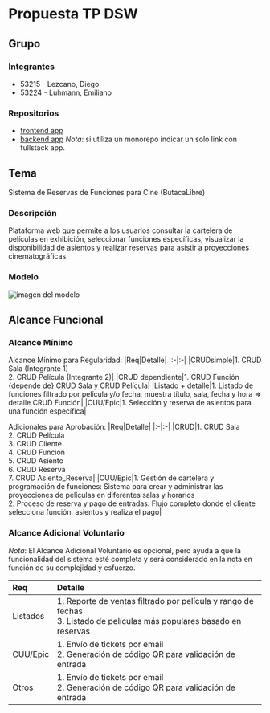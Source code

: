 # Propuesta TP DSW

## Grupo
### Integrantes
* 53215 - Lezcano, Diego
* 53224 - Luhmann, Emiliano

### Repositorios
* [frontend app](http://hyperlinkToGihubOrGitlab)
* [backend app](http://hyperlinkToGihubOrGitlab)
*Nota*: si utiliza un monorepo indicar un solo link con fullstack app.

## Tema
Sistema de Reservas de Funciones para Cine (ButacaLibre)
### Descripción
Plataforma web que permite a los usuarios consultar la cartelera de películas en exhibición, seleccionar funciones específicas, visualizar la disponibilidad de asientos y realizar reservas para asistir a proyecciones cinematográficas.

### Modelo
![imagen del modelo]()


## Alcance Funcional 

### Alcance Mínimo

Alcance Mínimo para Regularidad:
|Req|Detalle|
|:-|:-|
|CRUDsimple|1. CRUD Sala (Integrante 1)<br>2. CRUD Película (Integrante 2)|
|CRUD dependiente|1. CRUD Función {depende de} CRUD Sala y CRUD Película|
|Listado + detalle|1. Listado de funciones filtrado por película y/o fecha, muestra título, sala, fecha y hora => detalle CRUD Función|
|CUU/Epic|1. Selección y reserva de asientos para una función específica|

Adicionales para Aprobación:
|Req|Detalle|
|:-|:-|
|CRUD|1. CRUD Sala<br>2. CRUD Película<br>3. CRUD Cliente<br>4. CRUD Función<br>5. CRUD Asiento<br>6. CRUD Reserva<br>7. CRUD Asiento_Reserva|
|CUU/Epic|1. Gestión de cartelera y programación de funciones: Sistema para crear y administrar las proyecciones de películas en diferentes salas y horarios<br>2. Proceso de reserva y pago de entradas: Flujo completo donde el cliente selecciona función, asientos y realiza el pago|


### Alcance Adicional Voluntario

*Nota*: El Alcance Adicional Voluntario es opcional, pero ayuda a que la funcionalidad del sistema esté completa y será considerado en la nota en función de su complejidad y esfuerzo.

|Req|Detalle|
|:-|:-|
|Listados |1. Reporte de ventas filtrado por película y rango de fechas<br>3. Listado de películas más populares basado en reservas|
|CUU/Epic|1. Envío de tickets por email<br>2. Generación de código QR para validación de entrada|
|Otros|1. Envío de tickets por email<br>2. Generación de código QR para validación de entrada|

